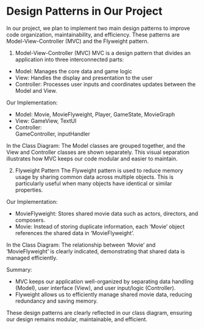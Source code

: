 # Design Patterns in Our Project

In our project, we plan to implement two main design patterns to improve code organization, maintainability, and efficiency. These patterns are Model-View-Controller (MVC) and the Flyweight pattern.

1. Model-View-Controller (MVC)
MVC is a design pattern that divides an application into three interconnected parts:
- Model:
  Manages the core data and game logic
- View:
  Handles the display and presentation to the user
- Controller:
  Processes user inputs and coordinates updates between the Model and View.

Our Implementation:
- Model:
  Movie, MovieFlyweight, Player, GameState, MovieGraph
- View:
  GameView, TextUI
- Controller:  
  GameController, inputHandler

In the Class Diagram:
The Model classes are grouped together, and the View and Controller classes are shown separately. This visual separation illustrates how MVC keeps our code modular and easier to maintain.

2. Flyweight Pattern
The Flyweight pattern is used to reduce memory usage by sharing common data across multiple objects. This is particularly useful when many objects have identical or similar properties.

Our Implementation:
- MovieFlyweight:
  Stores shared movie data such as actors, directors, and composers.
- Movie:
  Instead of storing duplicate information, each ‘Movie’ object references the shared data in ‘MovieFlyweight’.

In the Class Diagram:
The relationship between ‘Movie’ and ‘MovieFlyweight’ is clearly indicated, demonstrating that shared data is managed efficiently.

Summary:
- MVC keeps our application well-organized by separating data handling (Model), user interface (View), and user input/logic (Controller).  
- Flyweight allows us to efficiently manage shared movie data, reducing redundancy and saving memory.

These design patterns are clearly reflected in our class diagram, ensuring our design remains modular, maintainable, and efficient.

